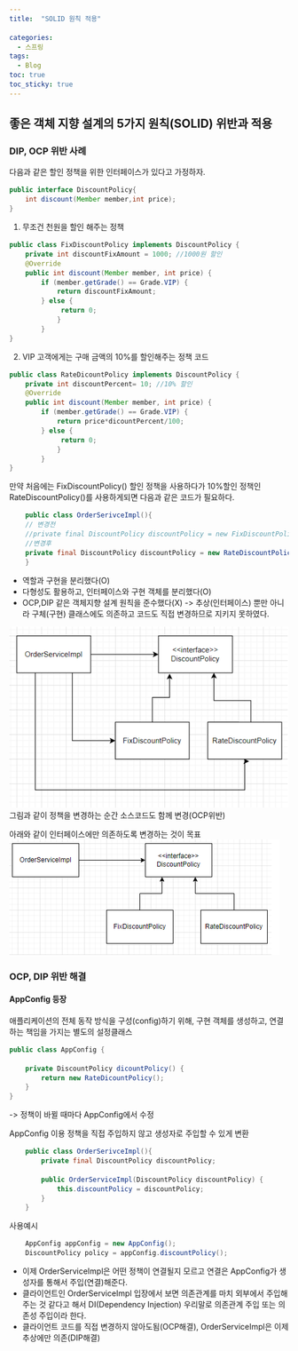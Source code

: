 ```yaml
---
title:  "SOLID 원칙 적용"

categories:
  - 스프링
tags:
  - Blog
toc: true
toc_sticky: true
---
```


## 좋은 객체 지향 설계의 5가지 원칙(SOLID) 위반과 적용

### DIP, OCP 위반 사례

다음과 같은 할인 정책을 위한 인터페이스가 있다고 가정하자.

```java
public interface DiscountPolicy{
    int discount(Member member,int price);
}
```

1. 무조건 천원을 할인 해주는 정책

```java
public class FixDiscountPolicy implements DiscountPolicy {
    private int discountFixAmount = 1000; //1000원 할인
    @Override
    public int discount(Member member, int price) {
        if (member.getGrade() == Grade.VIP) {
            return discountFixAmount;
        } else {
             return 0;
            }
        }
}
```

2. VIP 고객에게는 구매 금액의 10%를 할인해주는 정책 코드

```java
public class RateDicountPolicy implements DiscountPolicy {
    private int discountPercent= 10; //10% 할인
    @Override
    public int discount(Member member, int price) {
        if (member.getGrade() == Grade.VIP) {
            return price*dicountPercent/100;
        } else {
             return 0;
            }
        }
}
```

만약 처음에는 FixDiscountPolicy() 할인 정책을 사용하다가 10%할인 정책인 RateDiscountPolicy()를 사용하게되면 다음과 같은 코드가 필요하다.

```java
    public class OrderSerivceImpl(){
    // 변경전
    //private final DiscountPolicy discountPolicy = new FixDiscountPolicy()
    //변경후
    private final DiscountPolicy discountPolicy = new RateDiscountPolicy()
    }
```
- 역할과 구현을 분리했다(O)
- 다형성도 활용하고, 인터페이스와 구현 객체를 분리했다(O)
- OCP,DIP 같은 객체지향 설계 원칙을 준수했다(X)
-> 추상(인터페이스) 뿐만 아니라 구체(구현) 클래스에도 의존하고 코드도 직접 변경하므로 지키지 못하였다.

![GitHub Logo](/image/interface.png)
그림과 같이 정책을 변경하는 순간 소스코드도 함께 변경(OCP위반)

아래와 같이 인터페이스에만 의존하도록 변경하는 것이 목표
![GitHub Logo](/image/onlyinteface.png)

### OCP, DIP 위반 해결

#### AppConfig 등장

애플리케이션의 전체 동작 방식을 구성(config)하기 위해, 구현 객체를 생성하고, 연결하는 책임을 가지는 별도의 설정클래스

```java
public class AppConfig {

    private DiscountPolicy dicountPolicy() {
        return new RateDicountPolicy();
    }
}
```
-> 정책이 바뀔 때마다 AppConfig에서 수정

AppConfig 이용
정책을 직접 주입하지 않고 생성자로 주입할 수 있게 변환

```java
    public class OrderSerivceImpl(){
        private final DiscountPolicy discountPolicy;

        public OrderServiceImpl(DiscountPolicy discountPolicy) {
            this.discountPolicy = discountPolicy;
        }
    }
```
사용예시

```java
    AppConfig appConfig = new AppConfig();
    DiscountPolicy policy = appConfig.discountPolicy();
```
- 이제 OrderServiceImpl은 어떤 정책이 연결될지 모르고 연결은 AppConfig가 생성자를 통해서 주입(연결)해준다.
- 클라이언트인 OrderServiceImpl 입장에서 보면 의존관계를 마치 외부에서 주입해주는 것 같다고 해서 DI(Dependency Injection) 우리말로 의존관계 주입 또는 의존성 주입이라 한다.
- 클라이언트 코드를 직접 변경하지 않아도됨(OCP해결), OrderServiceImpl은 이제 추상에만 의존(DIP해결)